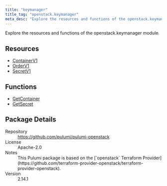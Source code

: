 ```yaml
---
title: "keymanager"
title_tag: "openstack.keymanager"
meta_desc: "Explore the resources and functions of the openstack.keymanager module."
---
```


<!-- WARNING: this file was generated by Pulumi Docs Generator. -->
<!-- Do not edit by hand unless you're certain you know what you are doing! -->

Explore the resources and functions of the openstack.keymanager module.

<h2 id="resources">Resources</h2>
<ul class="api">
    <li><a href="containerv1" title="ContainerV1"><span class="symbol resource"></span>ContainerV1</a></li>
    <li><a href="orderv1" title="OrderV1"><span class="symbol resource"></span>OrderV1</a></li>
    <li><a href="secretv1" title="SecretV1"><span class="symbol resource"></span>SecretV1</a></li>
</ul>

<h2 id="functions">Functions</h2>
<ul class="api">
    <li><a href="getcontainer" title="GetContainer"><span class="symbol function"></span>GetContainer</a></li>
    <li><a href="getsecret" title="GetSecret"><span class="symbol function"></span>GetSecret</a></li>
</ul>

<h2 id="package-details">Package Details</h2>
<dl class="package-details">
	<dt>Repository</dt>
	<dd><a href="https://github.com/pulumi/pulumi-openstack">https://github.com/pulumi/pulumi-openstack</a></dd>
	<dt>License</dt>
	<dd>Apache-2.0</dd>
	<dt>Notes</dt>
	<dd>This Pulumi package is based on the [`openstack` Terraform Provider](https://github.com/terraform-provider-openstack/terraform-provider-openstack).</dd>
	<dt>Version</dt>
	<dd>2.14.1</dd>
</dl>

